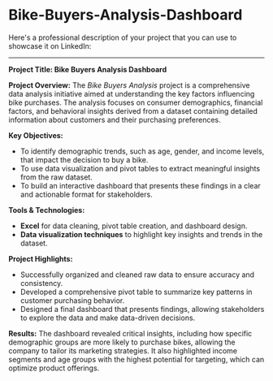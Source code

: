 # Bike-Buyers-Analysis-Dashboard
Here's a professional description of your project that you can use to showcase it on LinkedIn:

---

**Project Title: Bike Buyers Analysis Dashboard**

**Project Overview:**
The *Bike Buyers Analysis* project is a comprehensive data analysis initiative aimed at understanding the key factors influencing bike purchases. The analysis focuses on consumer demographics, financial factors, and behavioral insights derived from a dataset containing detailed information about customers and their purchasing preferences.

**Key Objectives:**
- To identify demographic trends, such as age, gender, and income levels, that impact the decision to buy a bike.
- To use data visualization and pivot tables to extract meaningful insights from the raw dataset.
- To build an interactive dashboard that presents these findings in a clear and actionable format for stakeholders.

**Tools & Technologies:**
- **Excel** for data cleaning, pivot table creation, and dashboard design.
- **Data visualization techniques** to highlight key insights and trends in the dataset.

**Project Highlights:**
- Successfully organized and cleaned raw data to ensure accuracy and consistency.
- Developed a comprehensive pivot table to summarize key patterns in customer purchasing behavior.
- Designed a final dashboard that presents findings, allowing stakeholders to explore the data and make data-driven decisions.

**Results:**
The dashboard revealed critical insights, including how specific demographic groups are more likely to purchase bikes, allowing the company to tailor its marketing strategies. It also highlighted income segments and age groups with the highest potential for targeting, which can optimize product offerings.
